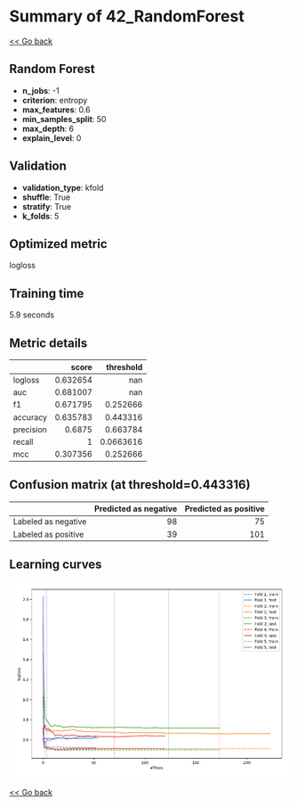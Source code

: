 # Summary of 42_RandomForest

[<< Go back](../README.md)


## Random Forest
- **n_jobs**: -1
- **criterion**: entropy
- **max_features**: 0.6
- **min_samples_split**: 50
- **max_depth**: 6
- **explain_level**: 0

## Validation
 - **validation_type**: kfold
 - **shuffle**: True
 - **stratify**: True
 - **k_folds**: 5

## Optimized metric
logloss

## Training time

5.9 seconds

## Metric details
|           |    score |   threshold |
|:----------|---------:|------------:|
| logloss   | 0.632654 | nan         |
| auc       | 0.681007 | nan         |
| f1        | 0.671795 |   0.252666  |
| accuracy  | 0.635783 |   0.443316  |
| precision | 0.6875   |   0.663784  |
| recall    | 1        |   0.0663616 |
| mcc       | 0.307356 |   0.252666  |


## Confusion matrix (at threshold=0.443316)
|                     |   Predicted as negative |   Predicted as positive |
|:--------------------|------------------------:|------------------------:|
| Labeled as negative |                      98 |                      75 |
| Labeled as positive |                      39 |                     101 |

## Learning curves
![Learning curves](learning_curves.png)

[<< Go back](../README.md)
